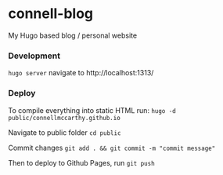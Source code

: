 # connell-blog
My Hugo based blog / personal website

### Development
```hugo server``` navigate to http://localhost:1313/

### Deploy
To compile everything into static HTML run:
```hugo -d public/connellmccarthy.github.io```

Navigate to public folder
```cd public```

Commit changes
```git add . && git commit -m "commit message"```

Then to deploy to Github Pages, run
```git push```
